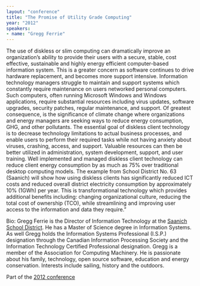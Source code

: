 ```yaml
---
layout: "conference"
title: "The Promise of Utility Grade Computing"
year: "2012"
speakers:
- name: "Gregg Ferrie"
---
```



The use of diskless or slim computing can dramatically improve an
organization’s ability to provide their users with a secure, stable, cost
effective, sustainable and highly energy efficient computer-based information
system. This is a greater concern as software continues to drive hardware
replacement, and becomes more support intensive. Information technology
managers struggle to maintain and support systems which constantly require
maintenance on users networked personal computers. Such computers, often
running Microsoft Windows and Windows applications, require substantial
resources including virus updates, software upgrades, security patches,
regular maintenance, and support. Of greatest consequence, is the significance
of climate change where organizations and energy managers are seeking ways to
reduce energy consumption, GHG, and other pollutants. The essential goal of
diskless client technology is to decrease technology limitations to actual
business processes, and enable users to perform their required tasks while not
having anxiety about viruses, crashing, access, and support. Valuable
resources can then be better utilized in administration, system development,
support, and user training. Well implemented and managed diskless client
technology can reduce client energy consumption by as much as 75% over
traditional desktop computing models. The example from School District No. 63
(Saanich) will show how using diskless clients has significantly reduced ICT
costs and reduced overall district electricity consumption by approximately
10% (1GWh) per year. This is transformational technology which provides
additional benefits including: changing organizational culture, reducing the
total cost of ownership (TCO), while streamlining and improving user access to
the information and data they require.”

Bio: Gregg Ferrie is the Director of Information Technology at the [Saanich
School
District](https://web.archive.org/web/20210507223203/http://www.sd63.bc.ca/).
He has a Master of Science degree in Information Systems. As well Gregg holds
the Information Systems Professional (I.S.P.) designation through the Canadian
Information Processing Society and the Information Technology Certified
Professional designation. Gregg is a member of the Association for Computing
Machinery. He is passionate about his family, technology, open source
software, education and energy conservation. Interests include sailing,
history and the outdoors.


Part of the [2012
conference](https://web.archive.org/web/20210507223203/https://www.ideawave.ca/2012-conference/)


[//]: # (Retrieved from https://web.archive.org/web/20210413200729/https://www.ideawave.ca/2012-conference/the-promise-of-utility-grade-computing)